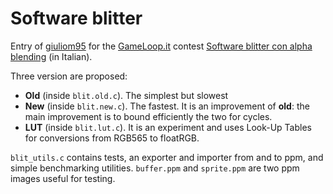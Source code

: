 # Software blitter

Entry of [giuliom95](https://github.com/giuliom95) for the [GameLoop.it](gameloop.it) contest [Software blitter con alpha blending](https://forum.gameloop.it/d/355-contest-software-blitter-con-alpha-blending) (in Italian).

Three version are proposed:
* **Old** (inside `blit.old.c`). The simplest but slowest
* **New** (inside `blit.new.c`). The fastest. It is an improvement of **old**: the main improvement is to bound efficiently the two for cycles.
* **LUT** (inside `blit.lut.c`). It is an experiment and uses Look-Up Tables for conversions from RGB565 to floatRGB.

`blit_utils.c` contains tests, an exporter and importer from and to ppm, and simple benchmarking utilities. `buffer.ppm` and `sprite.ppm` are two ppm images useful for testing.